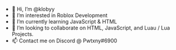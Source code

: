 - 👋 Hi, I’m @klobyy
- 👀 I’m interested in Roblox Development
- 🌱 I’m currently learning JavaScript & HTML
- 💞️ I’m looking to collaborate on HTML, JavaScript, and Luau / Lua Projects.
- 📫 Contact me on Discord @ Pwtxny#6900

<!---
klobyy/klobyy is a ✨ special ✨ repository because its `README.md` (this file) appears on your GitHub profile.
You can click the Preview link to take a look at your changes.
--->
